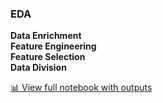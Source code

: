 ### EDA

**Data Enrichment**  
**Feature Engineering**  
**Feature Selection**  
**Data Division**

[📊 View full notebook with outputs](https://nbviewer.org/github/ItayAvioz/NBA-Playoff-Predictor/blob/main/EDA/NBA_EDA%20-%203.ipynb)
